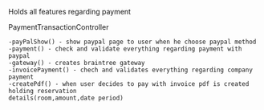 Holds all features regarding payment

PaymentTransactionController

    -payPalShow() - show paypal page to user when he choose paypal method
    -payment() - check and validate everything regarding payment with paypal
    -gateway() - creates braintree gateway
    -invoicePayment() - chech and validates everything regarding company payment
    -createPdf() - when user decides to pay with invoice pdf is created holding reservation 
    details(room,amount,date period)